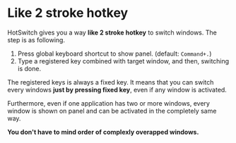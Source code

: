 # Like 2 stroke hotkey

HotSwitch gives you a way **like 2 stroke hotkey** to switch windows.
The step is as following.

1. Press global keyboard shortcut to show panel. (default: `Command+.`)
2. Type a registered key combined with target window, and then, switching is done.

The registered keys is always a fixed key.
It means that you can switch every windows **just by pressing fixed key**, even if any window is activated.

Furthermore, even if one application has two or more windows, every window is shown on panel and can be activated in the completely same way.

**You don't have to mind order of complexly overapped windows.**

